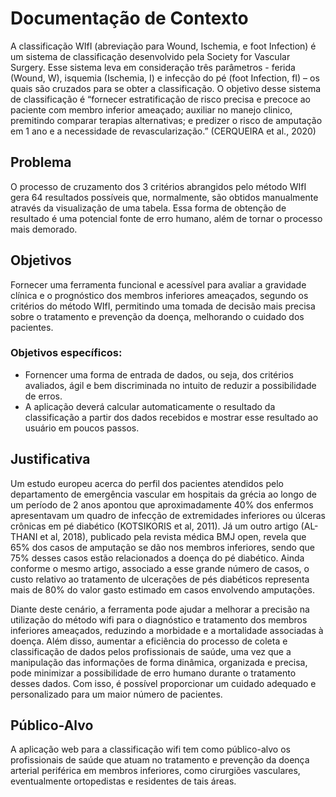 # Documentação de Contexto

A classificação WIfI (abreviação para Wound, Ischemia, e foot Infection)  é um sistema de classificação desenvolvido pela Society for Vascular Surgery. Esse sistema leva em consideração três parâmetros - ferida (Wound, W), isquemia (Ischemia, I) e infecção do pé (foot Infection, fI) – os quais são cruzados para se obter a classificação. O objetivo desse sistema de classificação é “fornecer estratificação de risco precisa e precoce ao paciente com membro inferior ameaçado; auxiliar no manejo clinico, premitindo comparar terapias alternativas; e predizer o risco de amputação em 1 ano e a necessidade de revascularização.” (CERQUEIRA et al., 2020)

## Problema

O processo de cruzamento dos 3 critérios abrangidos pelo método WIfI gera 64 resultados possíveis que, normalmente, são obtidos manualmente através da visualização de uma tabela. Essa forma de obtenção de resultado é uma potencial fonte de erro humano, além de tornar o processo mais demorado. 

## Objetivos

Fornecer uma ferramenta funcional e acessível para avaliar a gravidade clínica e o prognóstico dos membros inferiores ameaçados, segundo os critérios do método WIfI, permitindo uma tomada de decisão mais precisa sobre o tratamento e prevenção da doença, melhorando o cuidado dos pacientes. 

### Objetivos específicos: 
- Fornencer uma forma de entrada de dados, ou seja, dos critérios avaliados, ágil e bem discriminada no intuito de reduzir a possibilidade de erros. 
- A aplicação deverá calcular automaticamente o resultado da classificação a partir dos dados recebidos e mostrar esse resultado ao usuário em poucos passos.

## Justificativa

Um estudo europeu acerca do perfil dos pacientes atendidos pelo departamento de emergência vascular em hospitais da grécia ao longo de um período de 2 anos  apontou que aproximadamente 40% dos enfermos apresentavam um quadro de infecção de extremidades inferiores ou úlceras crônicas em pé diabético (KOTSIKORIS et al, 2011). Já um outro artigo (AL-THANI et al, 2018), publicado pela revista médica BMJ open, revela que 65% dos casos de amputação se dão nos membros inferiores, sendo que 75% desses casos estão relacionados a doença do pé diabético. Ainda conforme o mesmo artigo, associado a esse grande número de casos, o custo relativo ao tratamento de ulcerações de pés diabéticos representa mais de 80% do valor gasto estimado em casos envolvendo amputações. 

Diante deste cenário, a ferramenta pode ajudar a melhorar a precisão na utilização do método wifi para o diagnóstico e tratamento dos membros inferiores ameaçados, reduzindo a morbidade e a mortalidade associadas à doença. Além disso, aumentar a eficiência do processo de coleta e classificação de dados pelos profissionais de saúde, uma vez que a manipulação das informações de forma dinâmica, organizada e precisa, pode minimizar a possibilidade de erro humano durante o tratamento desses dados. Com isso, é possível proporcionar um cuidado adequado e personalizado para um maior número de pacientes.

## Público-Alvo

A aplicação web para a classificação wifi tem como público-alvo os profissionais de saúde que atuam no tratamento e prevenção da doença arterial periférica em membros inferiores, como cirurgiões vasculares, eventualmente ortopedistas e residentes de tais áreas.


